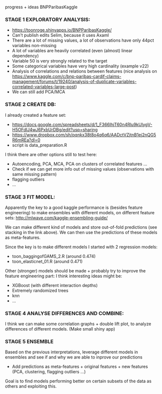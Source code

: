 progress + ideas BNPParibasKaggle


### STAGE 1 EXPLORATORY ANALYSIS:

* https://toonroge.shinyapps.io/BNPParibasKaggle/
* Can't publish edits Selim, because it uses Axaml
* There are a lot of missing values, a lot of observations have only 44pct variables non-missing
* A lot of variables are heavily correlated (even (almost) linear dependency)
* Variable 50 is very strongly related to the target
* Some categorical variables have very high cardinality (example v22)
* Analysis of correlations and relations between features (nice analysis on https://www.kaggle.com/c/bnp-paribas-cardif-claims-management/forums/t/19240/analysis-of-duplicate-variables-correlated-variables-large-post)
* We can still add PCA/MCA


### STAGE 2 CREATE DB:

I already created a feature set:  

* https://docs.google.com/spreadsheets/d/1_F366lhjT60n4Rlu9kUlygV-H5OFdIJ4wJ6PxbUrDBg/edit?usp=sharing
* https://www.dropbox.com/sh/pqnkx38t8o4q6q6/AADctVZjtnB1ej2nQG5R6mREa?dl=0
* script is data_preparation.R

I think there are other options still to test here:  

* Autoencoding, PCA, MCA, PCA on clusters of correlated features ...
* Check if we can get more info out of missing values (observations with same missing pattern)
* flagging outliers
* ...


### STAGE 3 FIT MODEL:
 
Apparently the key to a good kaggle performance is (besides feature engineering) to make ensembles with different models, on different feature sets: http://mlwave.com/kaggle-ensembling-guide/

We can make different kind of models and store out-of-fold predictions (see stacking in the link above).
We can then use the predictions of these models as meta-features.

Since the key is to make different models I started with 2 regression models:  

* toon_baggingofGAMS_2.R (around 0.474)
* toon_elasticnet_01.R (around 0.471)

Other (stronger) models should be made + probably try to improve the feature engineering part:
I think interesting ideas might be:
* XGBoost (with different interaction depths)
* Extremely randomized trees
* knn
* ...


### STAGE 4 ANALYSE DIFFERENCES AND COMBINE:

I think we can make some correlation graphs + double lift plot, to analyze differences of different models.
(Make small shiny app)


### STAGE 5 ENSEMBLE

Based on the previous interpretations, leverage different models in ensembles and see if and why we are able to inprove our predictions  

* Add predictions as meta-features + original features + new features (PCA, clustering, flagging outliers ...)

Goal is to find models performing better on certain subsets of the data as others and exploiting this.
